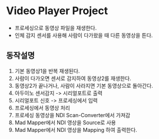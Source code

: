 # Video Player Project

* 프로세싱으로 동영상 파일을 재생한다.
* 인체 감지 센서를 사용해 사람이 다가왔을 때 다른 동영상을 튼다.

## 동작설명
1. 기본 동영상1을 반복 재생된다.
1. 사람이 다가오면 센서로 감지하여 동영상2를 재생한다.
1. 동영상2가 끝나거나, 사람이 사라지면 기본 동영상으로 돌아간다.
1. 아두이노 센서감지 -> 시리얼포트로 출력
1. 시리얼포트 신호 -> 프로세싱에서 입력
1. 프로세싱에서 동영상 처리
1. 프로세싱 동영상을 NDI Scan-Converter에서 가져감
1. Mad Mapper에서 NDI 영상을 Source로 사용
1. Mad Mapper에서 NDI 영상을 Mapping 하여 출력한다.
